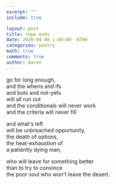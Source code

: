```yaml
---
excerpt: ""
include: true

layout: post
title: rope ends 
date: 2020-04-08 1:00:00 -0700
categories: poetry
math: true
comments: true
author: Aaron
---
```




go for long enough,  
and the whens and ifs  
and buts and not-yets  
will all run out  
and the conditionals will never work  
and the criteria will never fill  

and what's left  
will be unbreached opportunity,  
the death of options,  
the heat-exhaustion of  
a patiently dying man,  

who will leave for something better  
than to try to convince  
the poor soul who won't leave the desert.
